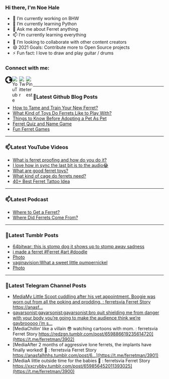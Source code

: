 ### Hi there, I'm Noe Hale

- 🔭 I’m currently working on BHW
- 🌱 I’m currently learning Python
- 💬 Ask me about Ferret anything
- 📫 I’m currently learning everything
- 🔭 I’m looking to collaborate with other content creators
- 😄 2021 Goals: Contribute more to Open Source projects
- ⚡ Fun fact: I love to draw and play guitar / drums

### Connect with me:

[<img align="left" alt="ferretvoice.com" width="22px" src="https://raw.githubusercontent.com/iconic/open-iconic/master/svg/globe.svg" />](https://ferretvoice.com)
[<img align="left" alt="YouTube" width="22px" src="https://cdn.jsdelivr.net/npm/simple-icons@v3/icons/youtube.svg" />](https://www.youtube.com/channel/UCk665XTfaMLVwFVWUmgnDiw)
[<img align="left" alt="Twitter" width="22px" src="https://cdn.jsdelivr.net/npm/simple-icons@v3/icons/twitter.svg" />](https://twitter.com/voiceferret)
[<img align="left" alt="Pinterest" width="22px" src="https://cdn.jsdelivr.net/npm/simple-icons@v3/icons/pinterest.svg" />](https://www.pinterest.com/voiceferret/)

<br />

---
### 🔭Latest Github Blog Posts
<!-- GITHUB:START -->
- [How to Tame and Train Your New Ferret?](http://noehale.github.io/how-to-tame-and-train-your-new-ferret/)
- [What Kind of Toys Do Ferrets Like to Play With?](http://noehale.github.io/what-kind-of-toys-do-ferrets-like-to-play-with/)
- [Things to Know Before Adopting a Pet As Pet](http://noehale.github.io/things-to-know-before-adopting-a-pet-as-pet/)
- [Ferret Quiz and Name Game](http://noehale.github.io/ferret-quiz/)
- [Fun Ferret Games](http://noehale.github.io/fun-ferret-games/)
<!-- GITHUB:END -->
---
### 📫Latest YouTube Videos

<!-- YOUTUBE:START -->
- [What is ferret proofing and how do you do it?](https://www.youtube.com/watch?v=81Syh_DJBQQ)
- [I love how in sync the last bit is to the audio😂](https://www.youtube.com/watch?v=WHBeGHwSlGY)
- [What are good ferret toys?](https://www.youtube.com/watch?v=tPxRilBzc0s)
- [What kind of cage do ferrets need?](https://www.youtube.com/watch?v=xzz6hC3sR5A)
- [40+ Best Ferret Tattoo Idea](https://www.youtube.com/watch?v=KIKqduR6Xcs)
<!-- YOUTUBE:END -->

---
### 📫Latest Podcast

<!-- PODCAST:START -->
- [Where to Get a Ferret?](https://anchor.fm/ferretvoice/episodes/Where-to-Get-a-Ferret-erurfu)
- [Where Did Ferrets Come From?](https://anchor.fm/ferretvoice/episodes/Where-Did-Ferrets-Come-From-eruq8g)
<!-- PODCAST:END -->
---
### 📝Latest Tumblr Posts

<!-- TUMBLR:START -->
- [64bitwar:
this is stomp dog it shows up to stomp away sadness
](https://come-forth-into-the-light.tumblr.com/post/659894152873574400)
- [i made a ferret #Ferret #art #doodle](https://come-forth-into-the-light.tumblr.com/post/659871542049685504)
- [Photo](https://come-forth-into-the-light.tumblr.com/post/659848826981597184)
- [vaginavision:What a sweet little pumpernickel](https://come-forth-into-the-light.tumblr.com/post/659803552481476608)
- [Photo](https://come-forth-into-the-light.tumblr.com/post/659780968621686784)
<!-- TUMBLR:END -->
---
### 📝Latest Telegram Channel Posts

<!-- TELEGRAM:START -->
- [MediaMy Little Scoot cuddling after his vet appointment. Boogie was worn out from all the poking and prodding. : ferretsvia Ferret Story https://anasf...](https://t.me/ferretman/3904)
- [gayarsonist:gayarsonist:gayarsonist:bro quit shielding me from danger with your body you’re going to make the audience think we’re gaybrooooo i’m s...](https://t.me/ferretman/3903)
- [MediaChillin’ like a villain 😎 watching cartoons with mom. : ferretsvia Ferret Story https://redzgn.tumblr.com/post/659886619235614720](https://t.me/ferretman/3902)
- [MediaAfter 2 months of aggressive lone ferrets, the implants have finally worked! 🥺 : ferretsvia Ferret Story https://anasfalhhhs.tumblr.com/post/6...](https://t.me/ferretman/3901)
- [MediaA little outside time for the babies 🥰 : ferretsvia Ferret Story https://xxcrybby.tumblr.com/post/659856452011393025](https://t.me/ferretman/3900)
<!-- TELEGRAM:END -->
